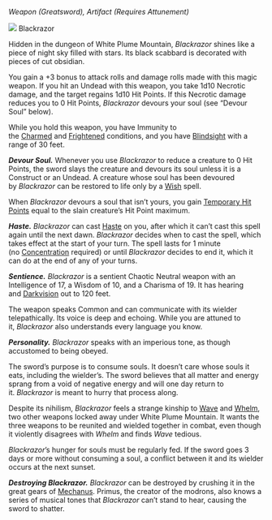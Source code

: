 _Weapon (Greatsword), Artifact (Requires Attunement)_

![](https://media.dndbeyond.com/compendium-images/dmg/Bk0e1TBRN0uPvprV/08-010.blackrazor.png)
Blackrazor

Hidden in the dungeon of White Plume Mountain, _Blackrazor_ shines like a piece of night sky filled with stars. Its black scabbard is decorated with pieces of cut obsidian.

You gain a +3 bonus to attack rolls and damage rolls made with this magic weapon. If you hit an Undead with this weapon, you take 1d10 Necrotic damage, and the target regains 1d10 Hit Points. If this Necrotic damage reduces you to 0 Hit Points, _Blackrazor_ devours your soul (see “Devour Soul” below).

While you hold this weapon, you have Immunity to the [Charmed](https://www.dndbeyond.com/sources/dnd/free-rules/rules-glossary#CharmedCondition) and [Frightened](https://www.dndbeyond.com/sources/dnd/free-rules/rules-glossary#FrightenedCondition) conditions, and you have [Blindsight](https://www.dndbeyond.com/sources/dnd/free-rules/rules-glossary#Blindsight) with a range of 30 feet.

**_Devour Soul._** Whenever you use _Blackrazor_ to reduce a creature to 0 Hit Points, the sword slays the creature and devours its soul unless it is a Construct or an Undead. A creature whose soul has been devoured by _Blackrazor_ can be restored to life only by a [Wish](https://www.dndbeyond.com/spells/2619213-wish) spell.

When _Blackrazor_ devours a soul that isn’t yours, you gain [Temporary Hit Points](https://www.dndbeyond.com/sources/dnd/free-rules/rules-glossary#TemporaryHitPoints) equal to the slain creature’s Hit Point maximum.

**_Haste._** _Blackrazor_ can cast [Haste](https://www.dndbeyond.com/spells/2619141-haste) on you, after which it can’t cast this spell again until the next dawn. _Blackrazor_ decides when to cast the spell, which takes effect at the start of your turn. The spell lasts for 1 minute (no [Concentration](https://www.dndbeyond.com/sources/dnd/free-rules/rules-glossary#Concentration) required) or until _Blackrazor_ decides to end it, which it can do at the end of any of your turns.

**_Sentience._** _Blackrazor_ is a sentient Chaotic Neutral weapon with an Intelligence of 17, a Wisdom of 10, and a Charisma of 19. It has hearing and [Darkvision](https://www.dndbeyond.com/sources/dnd/free-rules/rules-glossary#Darkvision) out to 120 feet.

The weapon speaks Common and can communicate with its wielder telepathically. Its voice is deep and echoing. While you are attuned to it, _Blackrazor_ also understands every language you know.

**_Personality._** _Blackrazor_ speaks with an imperious tone, as though accustomed to being obeyed.

The sword’s purpose is to consume souls. It doesn’t care whose souls it eats, including the wielder’s. The sword believes that all matter and energy sprang from a void of negative energy and will one day return to it. _Blackrazor_ is meant to hurry that process along.

Despite its nihilism, _Blackrazor_ feels a strange kinship to [Wave](https://www.dndbeyond.com/magic-items/9229198-wave) and [Whelm](https://www.dndbeyond.com/magic-items/9229201-whelm), two other weapons locked away under White Plume Mountain. It wants the three weapons to be reunited and wielded together in combat, even though it violently disagrees with _Whelm_ and finds _Wave_ tedious.

_Blackrazor_’s hunger for souls must be regularly fed. If the sword goes 3 days or more without consuming a soul, a conflict between it and its wielder occurs at the next sunset.

**_Destroying Blackrazor._** _Blackrazor_ can be destroyed by crushing it in the great gears of [Mechanus](https://www.dndbeyond.com/sources/dnd/dmg-2024/cosmology#Mechanus). Primus, the creator of the modrons, also knows a series of musical tones that _Blackrazor_ can’t stand to hear, causing the sword to shatter.